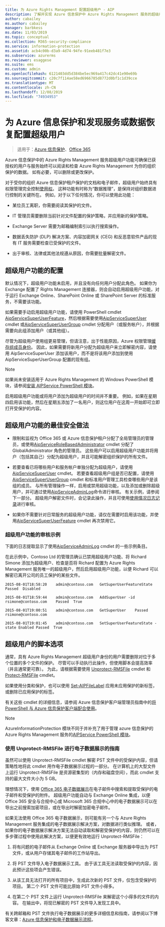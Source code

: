 ```yaml
---
title: 为 Azure Rights Management 配置超级用户 - AIP
description: 了解并实现 Azure 信息保护中 Azure Rights Management 服务的超级用户功能，以便已获授权的人员和服务始终可以阅读和检查（"原因"）组织的受保护数据。
author: cabailey
ms.author: cabailey
manager: barbkess
ms.date: 11/03/2019
ms.topic: conceptual
ms.collection: M365-security-compliance
ms.service: information-protection
ms.assetid: acb4c00b-d3a9-4d74-94fe-91eeb481f7e3
ms.subservice: azurerms
ms.reviewer: esaggese
ms.suite: ems
ms.custom: admin
ms.openlocfilehash: 6121403dd5d384be5ec969a417c42dc41e90e69b
ms.sourcegitcommit: c20c7f114ae58ed6966785d8772d0bf1c1d39cce
ms.translationtype: MT
ms.contentlocale: zh-CN
ms.lasthandoff: 12/08/2019
ms.locfileid: "74934953"
---
```

# <a name="configuring-super-users-for-azure-information-protection-and-discovery-services-or-data-recovery"></a>为 Azure 信息保护和发现服务或数据恢复配置超级用户

>适用于：[Azure 信息保护](https://azure.microsoft.com/pricing/details/information-protection)、[Office 365](https://download.microsoft.com/download/E/C/F/ECF42E71-4EC0-48FF-AA00-577AC14D5B5C/Azure_Information_Protection_licensing_datasheet_EN-US.pdf)

Azure 信息保护中的 Azure Rights Management 服务超级用户功能可确保已获授权的用户与服务始终可以阅读和检查 Azure Rights Management 为你的组织保护的数据。 如有必要，可以删除或更改保护。

对于受你的组织 Azure 信息保护租户保护的文档和电子邮件，超级用户始终具有权限管理完全控制[使用权](configure-usage-rights.md)。 这种功能有时称为“数据推理”，是保持对组织数据进行控制的关键所在。 例如，对于以下任何情况，你可以使用此功能：

- 某位员工离职，你需要阅读其保护的文件。

- IT 管理员需要删除当前针对文件配置的保护策略，并应用新的保护策略。

- Exchange Server 需要为邮箱编制索引以执行搜索操作。

- 数据丢失防护 (DLP) 解决方案、内容加密网关 (CEG) 和反恶意软件产品的现有 IT 服务需要检查已受保护的文件。

- 出于审核、法律或其他法规遵从原因，你需要批量解密文件。

## <a name="configuration-for-the-super-user-feature"></a>超级用户功能的配置

默认情况下，超级用户功能未启用，并且没有向任何用户分配此角色。 如果你为 Exchange 配置了 Rights Management 连接器，则会自动启用超级用户功能，对于运行 Exchange Online、SharePoint Online 或 SharePoint Server 的标准服务，不需要该功能。

如果需要手动启用超级用户功能，请使用 PowerShell cmdlet [AipServiceSuperUserFeature](/powershell/module/aipservice/enable-aipservicesuperuserfeature)，然后根据需要使用[AipServiceSuperUser](/powershell/module/aipservice/add-aipservicesuperuser) cmdlet 或[AipServiceSuperUserGroup](/powershell/module/aipservice/set-aipservicesuperusergroup) cmdlet 分配用户（或服务帐户），并根据需要向此组添加用户（或其他组）。 

尽管为超级用户使用组更易管理，但请注意，出于性能原因，Azure 权限管理[缓存组成员身份](prepare.md#group-membership-caching-by-azure-information-protection)。 因此，如果需要将新用户分配为超级用户来立即解密内容，请使用 AipServiceSuperUser 添加该用户，而不是将该用户添加到使用 AipServiceSuperUserGroup 配置的现有组。

> [!NOTE]
> 如果尚未安装适用于 Azure Rights Management 的 Windows PowerShell 模块，请参阅[安装 AIPService PowerShell 模块](install-powershell.md)。

启用超级用户功能或将用户添加为超级用户的时间并不重要。 例如，如果在星期四启用该功能，然后在星期五添加了一名用户，则这位用户在这周一开始即可立即打开受保护的内容。

## <a name="security-best-practices-for-the-super-user-feature"></a>超级用户功能的最佳安全做法

- 限制和监视为 Office 365 或 Azure 信息保护租户分配了全局管理员的管理员，或使用[AipServiceRoleBasedAdministrator](/powershell/module/aipservice/add-aipservicerolebasedadministrator) cmdlet 分配了 GlobalAdministrator 角色的管理员。 这些用户可以启用超级用户功能并将用户（包括其自己）分配为超级用户，并且可能解密组织保护的所有文件。

- 若要查看已将哪些用户和服务帐户单独分配为超级用户，请使用[AipServiceSuperUser](/powershell/module/aipservice/get-aipservicesuperuser) cmdlet。 若要查看超级用户组是否已配置，请使用[AipServiceSuperUserGroup](/powershell/module/aipservice/get-aipservicesuperusergroup) cmdlet 和标准用户管理工具检查哪些用户是该组的成员。 与所有管理操作一样，启用或禁用超级功能，以及添加或删除超级用户，并可通过使用[AipServiceAdminLog](/powershell/module/aipservice/get-aipserviceadminlog)命令进行审核。 有关示例，请参阅下一部分。 超级用户解密文件时，会记录此操作，并且可使用[使用情况日志记录](log-analyze-usage.md)进行审核。

- 如果你不需要针对日常服务的超级用户功能，请仅在需要时启用该功能，并使用[AipServiceSuperUserFeature](/powershell/module/aipservice/disable-aipservicesuperuserfeature) cmdlet 再次禁用它。

### <a name="example-auditing-for-the-super-user-feature"></a>超级用户功能的审核示例

下面的日志提取显示了使用[AipServiceAdminLog](/powershell/module/aipservice/get-aipserviceadminlog) cmdlet 的一些示例条目。 

在此示例中，Contoso Ltd 的管理员确认已禁用超级用户功能、将 Richard Simone 添加为超级用户、检查是否将 Richard 配置为 Azure Rights Management 服务唯一的超级用户，然后启用超级用户功能，以便 Richard 可以解密已离开公司的员工保护的某些文件。

`2015-08-01T18:58:20    admin@contoso.com   GetSuperUserFeatureState    Passed  Disabled`

`2015-08-01T18:59:44    admin@contoso.com   AddSuperUser -id rsimone@contoso.com    Passed  True`

`2015-08-01T19:00:51    admin@contoso.com   GetSuperUser    Passed  rsimone@contoso.com`

`2015-08-01T19:01:45    admin@contoso.com   SetSuperUserFeatureState -state Enabled Passed  True`

## <a name="scripting-options-for-super-users"></a>超级用户的脚本选项
通常，具有 Azure Rights Management 超级用户身份的用户需要删除对位于多个位置的多个文件的保护。 尽管可以手动执行此操作，但使用脚本会提高效率（并且通常更可靠）。 为此，请根据需要使用 [Unprotect-RMSFile](/powershell/module/azureinformationprotection/unprotect-rmsfile) cmdlet 和 [Protect-RMSFile](/powershell/module/azureinformationprotection/protect-rmsfile) cmdlet。 

如果使用分类和保护，也可以使用 [Set-AIPFileLabel](/powershell/module/azureinformationprotection/set-aipfilelabel) 应用未应用保护的新标签，或删除已应用保护的标签。 

有关这些 cmdlet 的详细信息，请参阅 Azure 信息保护客户端管理员指南中的[将 PowerShell 与 Azure 信息保护客户端配合使用](./rms-client/client-admin-guide-powershell.md)。

> [!NOTE]
> AzureInformationProtection 模块不同于并补充了用于管理 azure 信息保护的 Azure Rights Management 服务的[AIPService PowerShell 模块](administer-powershell.md)。

### <a name="guidance-for-using-unprotect-rmsfile-for-ediscovery"></a>使用 Unprotect-RMSFile 进行电子数据展示的指南

虽然可以使用 Unprotect-RMSFile cmdlet 解密 PST 文件中的受保护内容，但请策略性地将此 cmdlet 用作电子数据展示过程的一部分。 在计算机上的大型文件上运行 Unprotect-RMSFile 是资源密集型的（内存和磁盘空间），而此 cmdlet 支持的最大文件大小为 5 GB。

理想情况下，使用 [Office 365 电子数据展示](https://docs.microsoft.com/microsoft-365/compliance/ediscovery)在电子邮件中搜索和提取受保护的电子邮件和受保护的附件。 超级用户功能自动与 Exchange Online 集成，以便 Office 365 安全与合规中心或 Microsoft 365 合规中心中的电子数据展示可以在导出之前搜索加密项目，或在导出时解密加密电子邮件。

如果无法使用 Office 365 电子数据展示，则可能有另一个与 Azure Rights Management 服务集成的电子数据展示解决方案，对数据进行类似推理。 或者，如果你的电子数据展示解决方案无法自动读取和解密受保护的内容，则仍然可以在多步骤过程中使用此解决方案，以便更有效地运行 Unprotect-RMSFile：

1. 将有问题的电子邮件从 Exchange Online 或 Exchange 服务器中导出为 PST 文件，或从用户存储其电子邮件的工作站导出。

2. 将 PST 文件导入电子数据展示工具。 由于该工具无法读取受保护的内容，因此预计这些项会产生错误。

3. 从该工具无法打开的所有项目中，生成此次新的 PST 文件，仅包含受保护的项目。 第二个 PST 文件可能比原始 PST 文件小得多。

4. 在第二个 PST 文件上运行 Unprotect-RMSFile 来解密这个小得多的文件的内容。 在输出中，将现已解密的 PST 文件导入发现工具中。

有关跨邮箱和 PST 文件执行电子数据展示的更多详细信息和指南，请参阅以下博客文章：[Azure 信息保护和电子数据展示流程](https://techcommunity.microsoft.com/t5/Azure-Information-Protection/Azure-Information-Protection-and-eDiscovery-Processes/ba-p/270216)。

